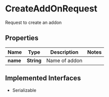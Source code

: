 

# CreateAddOnRequest

Request to create an addon

## Properties

| Name | Type | Description | Notes |
|------------ | ------------- | ------------- | -------------|
|**name** | **String** | Name of addon |  |


## Implemented Interfaces

* Serializable


